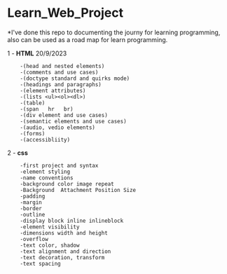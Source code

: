 # Learn_Web_Project
*I've done this repo to documenting the journy for learning programming, also can be used as a road map for learn programming.

1 - **HTML**               20/9/2023

        -(head and nested elements)
        -(comments and use cases)
        -(doctype standard and quirks mode)
        -(headings and paragraphs)
        -(element attributes)
        -(lists <ul><ol><dl>)
        -(table)
        -(span   hr   br)
        -(div element and use cases)
        -(semantic elements and use cases)
        -(audio, vedio elements)
        -(forms)
        -(accessibliity)



2 - **css** 

        -first project and syntax
        -element styling
        -name conventions
        -background color image repeat
        -Background  Attachment Position Size
        -padding
        -margin
        -border
        -outline
        -display block inline inlineblock
        -element visibility
        -dimensions width and height
        -overflow
        -text color, shadow
        -text alignment and direction
        -text decoration, transform
        -text spacing